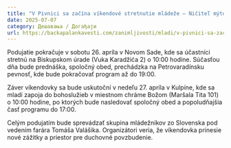 ```yaml
---
title: "V Pivnici sa začína víkendové stretnutie mládeže – Ničiteľ mýtov"
date: 2025-07-07
category: Дешавања / Догађаји
url: https://backapalankavesti.com/zanimljivosti/mladi/v-pivnici-sa-zacina-vikendove-stretnutie-mladeze-nicitel-mytov/
---
```


Podujatie pokračuje v sobotu 26. apríla v Novom Sade, kde sa účastníci stretnú na Biskupskom úrade (Vuka Karadžića 2) o 10:00 hodine. Súčasťou dňa bude prednáška, spoločný obed, prechádzka na Petrovaradínsku pevnosť, kde bude pokračovať program až do 19:00.

Záver víkendovky sa bude uskutoční v nedeľu 27. apríla v Kulpíne, kde sa mladí zapoja do bohoslužieb v miestnom chráme Božom (Maršala Tita 101) o 10:00 hodine, po ktorých bude nasledovať spoločný obed a popoludňajšia časť programu do 17:00.

Celým podujatím bude sprevádzať skupina mládežníkov zo Slovenska pod vedením farára Tomáša Valášika. Organizátori veria, že víkendovka prinesie nové zážitky a priestor pre duchovné povzbudenie.
